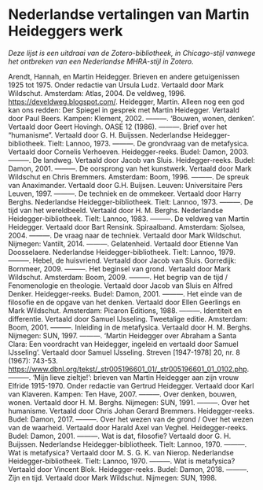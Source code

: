# Nederlandse vertalingen van Martin Heideggers werk

_Deze lijst is een uitdraai van de Zotero-bibliotheek, in Chicago-stijl vanwege het ontbreken van een Nederlandse MHRA-stijl in Zotero._

Arendt, Hannah, en Martin Heidegger. Brieven en andere getuigenissen 1925 tot 1975. Onder redactie van Ursula Ludz. Vertaald door Mark Wildschut. Amsterdam: Atlas, 2004.
De veldweg, 1996. https://develdweg.blogspot.com/.
Heidegger, Martin. Alleen nog een god kan ons redden: Der Spiegel in gesprek met Martin Heidegger. Vertaald door Paul Beers. Kampen: Klement, 2002.
———. ‘Bouwen, wonen, denken’. Vertaald door Geert Hovingh. OASE 12 (1986).
———. Brief over het “humanisme”. Vertaald door G. H. Buijssen. Nederlandse Heidegger-bibliotheek. Tielt: Lannoo, 1973.
———. De grondvraag van de metafysica. Vertaald door Cornelis Verhoeven. Heidegger-reeks. Budel: Damon, 2003.
———. De landweg. Vertaald door Jacob van Sluis. Heidegger-reeks. Budel: Damon, 2001.
———. De oorsprong van het kunstwerk. Vertaald door Mark Wildschut en Chris Bremmers. Amsterdam: Boom, 1996.
———. De spreuk van Anaximander. Vertaald door G.H. Buijsen. Leuven: Universitaire Pers Leuven, 1997.
———. De techniek en de ommekeer. Vertaald door Harry Berghs. Nederlandse Heidegger-bibliotheek. Tielt: Lannoo, 1973.
———. De tijd van het wereldbeeld. Vertaald door H. M. Berghs. Nederlandse Heidegger-bibliotheek. Tielt: Lannoo, 1983.
———. De veldweg van Martin Heidegger. Vertaald door Bart Rensink. Spiraalband. Amsterdam: Sjolsea, 2004.
———. De vraag naar de techniek. Vertaald door Mark Wildschut. Nijmegen: Vantilt, 2014.
———. Gelatenheid. Vertaald door Etienne Van Doosselaere. Nederlandse Heidegger-bibliotheek. Tielt: Lannoo, 1979.
———. Hebel, de huisvriend. Vertaald door Jacob van Sluis. Gorredijk: Bornmeer, 2009.
———. Het beginsel van grond. Vertaald door Mark Wildschut. Amsterdam: Boom, 2009.
———. Het begrip van de tijd / Fenomenologie en theologie. Vertaald door Jacob van Sluis en Alfred Denker. Heidegger-reeks. Budel: Damon, 2001.
———. Het einde van de filosofie en de opgave van het denken. Vertaald door Ellen Geerlings en Mark Wildschut. Amsterdam: Picaron Editions, 1988.
———. Identiteit en differentie. Vertaald door Samuel IJsseling. Tweetalige editie. Amsterdam: Boom, 2001.
———. Inleiding in de metafysica. Vertaald door H. M. Berghs. Nijmegen: SUN, 1997.
———. ‘Martin Heidegger over Abraham a Santa Clara: Een voordracht van Heidegger, ingeleid en vertaald door Samuel IJsseling’. Vertaald door Samuel IJsseling. Streven [1947-1978] 20, nr. 8 (1967): 743-53. https://www.dbnl.org/tekst/_str005196601_01/_str005196601_01_0102.php.
———. ‘Mijn lieve zieltje!’: brieven van Martin Heidegger aan zijn vrouw Elfride 1915-1970. Onder redactie van Gertrud Heidegger. Vertaald door Karl van Klaveren. Kampen: Ten Have, 2007.
———. Over denken, bouwen, wonen. Vertaald door H. M. Berghs. Nijmegen: SUN, 1991.
———. Over het humanisme. Vertaald door Chris Johan Gerard Bremmers. Heidegger-reeks. Budel: Damon, 2017.
———. Over het wezen van de grond / Over het wezen van de waarheid. Vertaald door Harald Axel van Veghel. Heidegger-reeks. Budel: Damon, 2001.
———. Wat is dat, filosofie? Vertaald door G. H. Buijssen. Nederlandse Heidegger-bibliotheek. Tielt: Lannoo, 1970.
———. Wat is metafysica? Vertaald door M. S. G. K. van Nierop. Nederlandse Heidegger-bibliotheek. Tielt: Lannoo, 1970.
———. Wat is metafysica? Vertaald door Vincent Blok. Heidegger-reeks. Budel: Damon, 2018.
———. Zijn en tijd. Vertaald door Mark Wildschut. Nijmegen: SUN, 1998.
